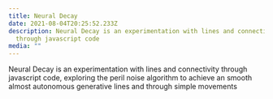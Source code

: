 ```yaml
---
title: Neural Decay
date: 2021-08-04T20:25:52.233Z
description: Neural Decay is an experimentation with lines and connectivity
  through javascript code
media: ""
---
```

Neural Decay is an experimentation with lines and connectivity through javascript code, exploring the peril noise algorithm to achieve an smooth almost autonomous generative lines and through simple movements